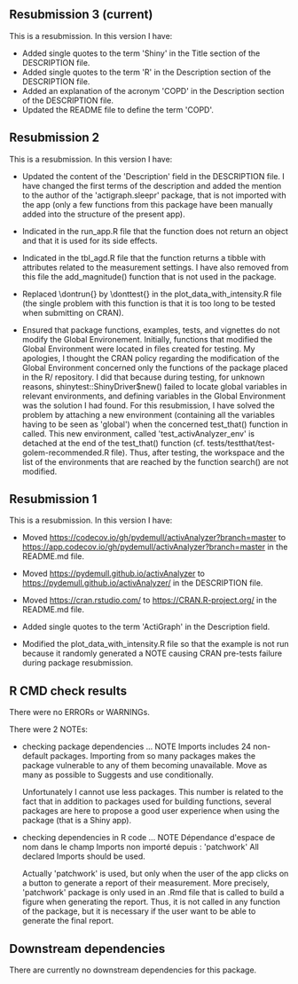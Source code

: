 ## Resubmission 3 (current)
This is a resubmission. In this version I have:

* Added single quotes to the term 'Shiny' in the Title section of the DESCRIPTION file.
* Added single quotes to the term 'R' in the Description section of the DESCRIPTION file.
* Added an explanation of the acronym 'COPD' in the Description section of the DESCRIPTION file.
* Updated the README file to define the term 'COPD'.


## Resubmission 2
This is a resubmission. In this version I have:

* Updated the content of the 'Description' field in the DESCRIPTION file. I have 
changed the first terms of the description and added the mention to the author of the
'actigraph.sleepr' package, that is not imported with the app (only a few functions
from this package have been manually added into the structure of the present app).

* Indicated in the run_app.R file that the function does not return an object and 
that it is used for its side effects.

* Indicated in the tbl_agd.R file that the function returns a tibble with attributes
related to the measurement settings. I have also removed from this file the 
add_magnitude() function that is not used in the package.

* Replaced \dontrun{} by \donttest{} in the plot_data_with_intensity.R file (the single
problem with this function is that it is too long to be tested when submitting
on CRAN).

* Ensured that package functions, examples, tests, and vignettes do not modify the
Global Environement. Initially, functions that modified the Global Environment were
located in files created for testing. My apologies, I thought the CRAN policy regarding
the modification of the Global Environment concerned only the functions of the
package placed in the R/ repository. I did that because during testing, for unknown reasons,
shinytest::ShinyDriver$new() failed to locate global variables in relevant environments, 
and defining variables in the Global Environment was the solution I had found.
For this resubmission, I have solved the problem by attaching a new environment (containing
all the variables having to be seen as 'global') when the concerned test_that() 
function in called. This new environment, called 'test_activAnalyzer_env' is detached 
at the end of the test_that() function (cf. tests/testthat/test-golem-recommended.R file). 
Thus, after testing, the workspace and the list of the environments that are reached by 
the function search() are not modified.

## Resubmission 1
This is a resubmission. In this version I have:

* Moved https://codecov.io/gh/pydemull/activAnalyzer?branch=master to https://app.codecov.io/gh/pydemull/activAnalyzer?branch=master in the README.md file.

* Moved https://pydemull.github.io/activAnalyzer to https://pydemull.github.io/activAnalyzer/ in the DESCRIPTION file.

* Moved https://cran.rstudio.com/ to https://CRAN.R-project.org/ in the README.md file.

* Added single quotes to the term 'ActiGraph' in the Description field.

* Modified the plot_data_with_intensity.R file so that the example is not run because it randomly generated a NOTE causing CRAN pre-tests failure during package resubmission.

## R CMD check results
There were no ERRORs or WARNINGs.

There were 2 NOTEs:

* checking package dependencies ... NOTE
  Imports includes 24 non-default packages.
  Importing from so many packages makes the package vulnerable to any of
  them becoming unavailable.  Move as many as possible to Suggests and
  use conditionally.

  Unfortunately I cannot use less packages. This number is related to the fact 
  that in addition to packages used for building functions, several packages are 
  here to propose a good user experience when using the package (that is a Shiny
  app).
  
* checking dependencies in R code ... NOTE
  Dépendance d'espace de nom dans le champ Imports non importé depuis : 'patchwork'
    All declared Imports should be used.
    
  Actually 'patchwork' is used, but only when the user of the app clicks on a button
  to generate a report of their measurement. More precisely, 'patchwork' package
  is only used in an .Rmd file that is called to build a figure when generating 
  the report. Thus, it is not called in any function of the package, but it is
  necessary if the user want to be able to generate the final report.

## Downstream dependencies
There are currently no downstream dependencies for this package.
